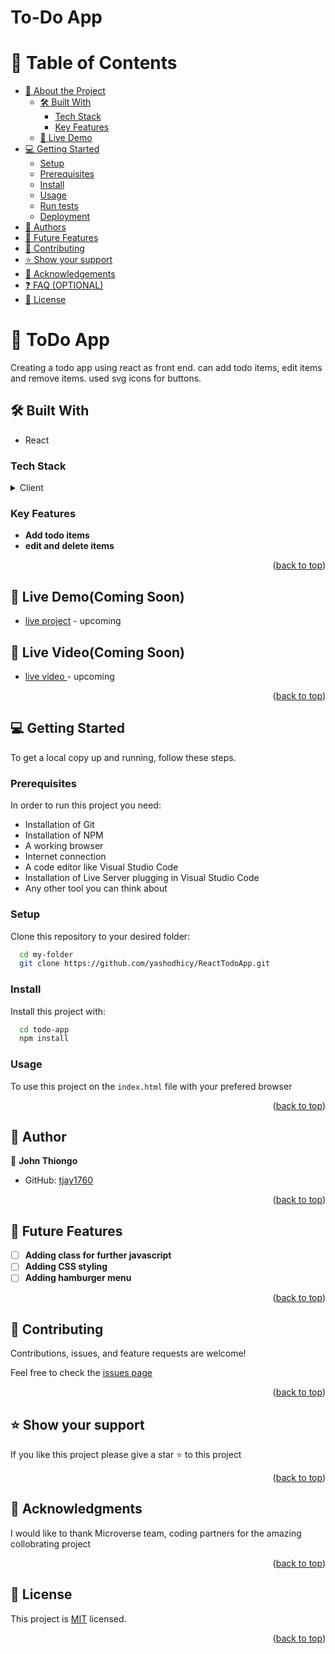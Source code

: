 # To-Do App

# 📗 Table of Contents

- [📖 About the Project](#about-project)
  - [🛠 Built With](#built-with)
    - [Tech Stack](#tech-stack)
    - [Key Features](#key-features)
  - [🚀 Live Demo](#live-demo)
- [💻 Getting Started](#getting-started)
  - [Setup](#setup)
  - [Prerequisites](#prerequisites)
  - [Install](#install)
  - [Usage](#usage)
  - [Run tests](#run-tests)
  - [Deployment](#triangular_flag_on_post-deployment)
- [👥 Authors](#authors)
- [🔭 Future Features](#future-features)
- [🤝 Contributing](#contributing)
- [⭐️ Show your support](#support)
- [🙏 Acknowledgements](#acknowledgements)
- [❓ FAQ (OPTIONAL)](#faq)
- [📝 License](#license)


# 📖 ToDo App <a name="about-project"></a>

Creating a todo app using react as front end. can add todo items, edit items and remove items. used svg icons for buttons. 

## 🛠 Built With <a name="built-with"></a>

- React

### Tech Stack <a name="tech-stack"></a>

<details>
  <summary>Client</summary>
  <ul>
    <li>React</li>
    <li>CSS</li>
    <li>Javascript & DOM</li>
    
  </ul>
</details>


### Key Features <a name="key-features"></a>

- **Add todo items**
- **edit and delete items**


<p align="right">(<a href="#readme-top">back to top</a>)</p>


## 🚀 Live Demo(Coming Soon) <a name="live-demo"></a>


- [live project](#) - upcoming 

## 🚀 Live Video(Coming Soon) <a name="live-video"></a>

- [live video ](#) - upcoming

<p align="right">(<a href="#readme-top">back to top</a>)</p>

<!-- GETTING STARTED -->

## 💻 Getting Started <a name="getting-started"></a>


To get a local copy up and running, follow these steps.

### Prerequisites

In order to run this project you need:
 - Installation of Git
 - Installation of NPM
 - A working browser
 - Internet connection
 - A code editor like Visual Studio Code
 - Installation of Live Server plugging in Visual Studio Code
 - Any other tool you can think about

### Setup

Clone this repository to your desired folder:


```sh
  cd my-folder
  git clone https://github.com/yashodhicy/ReactTodoApp.git
```

### Install

Install this project with:


```sh
  cd todo-app
  npm install
```

### Usage

To use this project on the `index.html` file with your prefered browser
<p align="right">(<a href="#readme-top">back to top</a>)</p>


## 👥 Author <a name="authors"></a>

👤 **John Thiongo**

- GitHub: [tjay1760](https://github.com/tjay1760)




<p align="right">(<a href="#readme-top">back to top</a>)</p>

<!-- FUTURE FEATURES -->

## 🔭 Future Features <a name="future-features"></a>


- [ ] **Adding class for further javascript**
- [ ] **Adding CSS styling**
- [ ] **Adding hamburger menu**

<p align="right">(<a href="#readme-top">back to top</a>)</p>

<!-- CONTRIBUTING -->

## 🤝 Contributing <a name="contributing"></a>

Contributions, issues, and feature requests are welcome!

Feel free to check the [issues page](https://github.com/yashodhicy/todo-list/issues)

<p align="right">(<a href="#readme-top">back to top</a>)</p>

<!-- SUPPORT -->

## ⭐️ Show your support <a name="support"></a>

If you like this project please give a star ⭐️ to this project

<p align="right">(<a href="#readme-top">back to top</a>)</p>

<!-- ACKNOWLEDGEMENTS -->

## 🙏 Acknowledgments <a name="acknowledgements"></a>


I would like to thank Microverse team, coding partners for the amazing collobrating project

<p align="right">(<a href="#readme-top">back to top</a>)</p>

## 📝 License <a name="license"></a>

This project is [MIT](./LICENSE) licensed.


<p align="right">(<a href="#readme-top">back to top</a>)</p>
